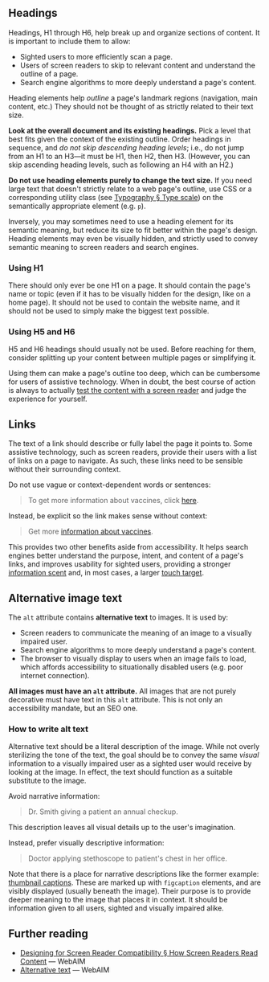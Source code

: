 <!--lead
  How text content is written and rendered has significant accessibility implications. It can make the difference between an inclusive experience for users with disabilities, and one that's frustrating, excluding, or unusable.
lead-->

<!--twig
  {{ include("@tcds/components/message/message.html.twig", {
    content: "<strong>This document is not comprehensive.</strong> It is primarily aimed at authoring accessible text from a technical perspective. It does not cover prose and general editorial guidelines for accessibility.",
    modifiers: ["attention"],
  }) }}
twig-->

## Headings
Headings, H1 through H6, help break up and organize sections of content. It is important to include them to allow:

- Sighted users to more efficiently scan a page.
- Users of screen readers to skip to relevant content and understand the outline of a page.
- Search engine algorithms to more deeply understand a page's content.

Heading elements help _outline_ a page's landmark regions (navigation, main content, etc.) They should not be thought of as strictly related to their text size.

**Look at the overall document and its existing headings.** Pick a level that best fits given the context of the existing outline. Order headings in sequence, and _do not skip descending heading levels_; i.e., do not jump from an H1 to an H3—it must be H1, then H2, then H3. (However, you can skip ascending heading levels, such as following an H4 with an H2.)

**Do not use heading elements purely to change the text size.** If you need large text that doesn't strictly relate to a web page's outline, use CSS or a corresponding utility class (see [Typography &sect; Type scale](/design/typography#type-scale)) on the semantically appropriate element (e.g. `p`).

Inversely, you may sometimes need to use a heading element for its semantic meaning, but reduce its size to fit better within the page's design. Heading elements may even be visually hidden, and strictly used to convey semantic meaning to screen readers and search engines.

### Using H1
There should only ever be one H1 on a page. It should contain the page's name or topic (even if it has to be visually hidden for the design, like on a home page). It should not be used to contain the website name, and it should not be used to simply make the biggest text possible.

### Using H5 and H6
H5 and H6 headings should usually not be used. Before reaching for them, consider splitting up your content between multiple pages or simplifying it.

Using them can make a page's outline too deep, which can be cumbersome for users of assistive technology. When in doubt, the best course of action is always to actually [test the content with a screen reader](/accessibility/testing) and judge the experience for yourself.

## Links
The text of a link should describe or fully label the page it points to. Some assistive technology, such as screen readers, provide their users with a list of links on a page to navigate. As such, these links need to be sensible without their surrounding context.

Do not use vague or context-dependent words or sentences:

> To get more information about vaccines, click [here](#example).

Instead, be explicit so the link makes sense without context:

> Get more [information about vaccines](#example).

This provides two other benefits aside from accessibility. It helps search engines better understand the purpose, intent, and content of a page's links, and improves usability for sighted users, providing a stronger [information scent](https://www.nngroup.com/articles/information-scent/ "Information Scent: How Users Decide Where to Go Next — Nielsen Norman Group") and, in most cases, a larger [touch target](https://www.w3.org/WAI/WCAG21/Understanding/target-size.html "Understanding Success Criterion 2.5.5: Target Size — W3.org").

## Alternative image text
The `alt` attribute contains **alternative text** to images. It is used by:

- Screen readers to communicate the meaning of an image to a visually impaired user.
- Search engine algorithms to more deeply understand a page's content.
- The browser to visually display to users when an image fails to load, which affords accessibility to situationally disabled users (e.g. poor internet connection).

**All images must have an `alt` attribute.** All images that are not purely decorative must have text in this `alt` attribute. This is not only an accessibility mandate, but an SEO one.

### How to write alt text
Alternative text should be a literal description of the image. While not overly sterilizing the tone of the text, the goal should be to convey the same _visual_ information to a visually impaired user as a sighted user would receive by looking at the image. In effect, the text should function as a suitable substitute to the image.

Avoid narrative information:

> Dr. Smith giving a patient an annual checkup.

This description leaves all visual details up to the user's imagination.

Instead, prefer visually descriptive information:

> Doctor applying stethoscope to patient's chest in her office.

Note that there is a place for narrative descriptions like the former example: [thumbnail captions](/primitives/images#thumbnail-captions). These are marked up with `figcaption` elements, and are visibly displayed (usually beneath the image). Their purpose is to provide deeper meaning to the image that places it in context. It should be information given to all users, sighted and visually impaired alike.

## Further reading
* [Designing for Screen Reader Compatibility &sect; How Screen Readers Read Content](https://webaim.org/techniques/screenreader/#how) — WebAIM
* [Alternative text](https://webaim.org/techniques/alttext/) — WebAIM

<!--
/**
 * @todo Emphasize more that alt text is heavily context-dependent. The key is
 * to explain what's important about the image with respect to the *reason* it
 * was chosen for the content.
 */

https://www.carbondesignsystem.com/guidelines/content/overview/#writing-for-accessibility
-->